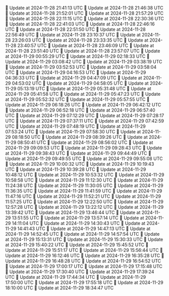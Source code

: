 🔄 Update at 2024-11-28 21:41:13 UTC
🔄 Update at 2024-11-28 21:46:38 UTC
🔄 Update at 2024-11-28 21:52:01 UTC
🔄 Update at 2024-11-28 21:57:29 UTC
🔄 Update at 2024-11-28 22:11:15 UTC
🔄 Update at 2024-11-28 22:30:36 UTC
🔄 Update at 2024-11-28 22:41:03 UTC
🔄 Update at 2024-11-28 22:46:16 UTC
🔄 Update at 2024-11-28 22:51:50 UTC
🔄 Update at 2024-11-28 22:56:49 UTC
🔄 Update at 2024-11-28 23:10:37 UTC
🔄 Update at 2024-11-28 23:26:03 UTC
🔄 Update at 2024-11-28 23:33:35 UTC
🔄 Update at 2024-11-28 23:40:57 UTC
🔄 Update at 2024-11-28 23:46:09 UTC
🔄 Update at 2024-11-28 23:51:40 UTC
🔄 Update at 2024-11-28 23:57:07 UTC
🔄 Update at 2024-11-29 00:55:29 UTC
🔄 Update at 2024-11-29 02:18:33 UTC
🔄 Update at 2024-11-29 03:08:42 UTC
🔄 Update at 2024-11-29 03:38:19 UTC
🔄 Update at 2024-11-29 03:52:53 UTC
🔄 Update at 2024-11-29 03:58:04 UTC
🔄 Update at 2024-11-29 04:16:53 UTC
🔄 Update at 2024-11-29 04:36:33 UTC
🔄 Update at 2024-11-29 04:47:09 UTC
🔄 Update at 2024-11-29 04:53:02 UTC
🔄 Update at 2024-11-29 04:58:05 UTC
🔄 Update at 2024-11-29 05:13:19 UTC
🔄 Update at 2024-11-29 05:31:48 UTC
🔄 Update at 2024-11-29 05:41:58 UTC
🔄 Update at 2024-11-29 05:47:23 UTC
🔄 Update at 2024-11-29 05:52:32 UTC
🔄 Update at 2024-11-29 05:57:55 UTC
🔄 Update at 2024-11-29 06:18:26 UTC
🔄 Update at 2024-11-29 06:42:12 UTC
🔄 Update at 2024-11-29 06:52:18 UTC
🔄 Update at 2024-11-29 06:57:40 UTC
🔄 Update at 2024-11-29 07:12:29 UTC
🔄 Update at 2024-11-29 07:28:17 UTC
🔄 Update at 2024-11-29 07:37:11 UTC
🔄 Update at 2024-11-29 07:42:59 UTC
🔄 Update at 2024-11-29 07:48:19 UTC
🔄 Update at 2024-11-29 07:53:24 UTC
🔄 Update at 2024-11-29 07:58:30 UTC
🔄 Update at 2024-11-29 08:18:50 UTC
🔄 Update at 2024-11-29 08:39:26 UTC
🔄 Update at 2024-11-29 08:50:41 UTC
🔄 Update at 2024-11-29 08:56:02 UTC
🔄 Update at 2024-11-29 09:09:53 UTC
🔄 Update at 2024-11-29 09:28:43 UTC
🔄 Update at 2024-11-29 09:38:43 UTC
🔄 Update at 2024-11-29 09:44:49 UTC
🔄 Update at 2024-11-29 09:49:55 UTC
🔄 Update at 2024-11-29 09:55:08 UTC
🔄 Update at 2024-11-29 10:00:32 UTC
🔄 Update at 2024-11-29 10:19:43 UTC
🔄 Update at 2024-11-29 10:39:28 UTC
🔄 Update at 2024-11-29 10:48:12 UTC
🔄 Update at 2024-11-29 10:53:32 UTC
🔄 Update at 2024-11-29 10:58:58 UTC
🔄 Update at 2024-11-29 11:12:30 UTC
🔄 Update at 2024-11-29 11:24:38 UTC
🔄 Update at 2024-11-29 11:30:05 UTC
🔄 Update at 2024-11-29 11:36:35 UTC
🔄 Update at 2024-11-29 11:41:59 UTC
🔄 Update at 2024-11-29 11:47:16 UTC
🔄 Update at 2024-11-29 11:52:21 UTC
🔄 Update at 2024-11-29 11:57:25 UTC
🔄 Update at 2024-11-29 12:22:50 UTC
🔄 Update at 2024-11-29 12:57:28 UTC
🔄 Update at 2024-11-29 13:22:12 UTC
🔄 Update at 2024-11-29 13:39:42 UTC
🔄 Update at 2024-11-29 13:46:44 UTC
🔄 Update at 2024-11-29 13:51:55 UTC
🔄 Update at 2024-11-29 13:57:14 UTC
🔄 Update at 2024-11-29 14:11:04 UTC
🔄 Update at 2024-11-29 14:30:43 UTC
🔄 Update at 2024-11-29 14:41:43 UTC
🔄 Update at 2024-11-29 14:47:13 UTC
🔄 Update at 2024-11-29 14:52:45 UTC
🔄 Update at 2024-11-29 14:57:54 UTC
🔄 Update at 2024-11-29 15:13:31 UTC
🔄 Update at 2024-11-29 15:30:33 UTC
🔄 Update at 2024-11-29 15:40:22 UTC
🔄 Update at 2024-11-29 15:45:52 UTC
🔄 Update at 2024-11-29 15:51:17 UTC
🔄 Update at 2024-11-29 15:56:44 UTC
🔄 Update at 2024-11-29 16:12:46 UTC
🔄 Update at 2024-11-29 16:35:28 UTC
🔄 Update at 2024-11-29 16:48:28 UTC
🔄 Update at 2024-11-29 16:54:52 UTC
🔄 Update at 2024-11-29 17:00:17 UTC
🔄 Update at 2024-11-29 17:15:48 UTC
🔄 Update at 2024-11-29 17:30:40 UTC
🔄 Update at 2024-11-29 17:39:24 UTC
🔄 Update at 2024-11-29 17:44:34 UTC
🔄 Update at 2024-11-29 17:50:00 UTC
🔄 Update at 2024-11-29 17:55:18 UTC
🔄 Update at 2024-11-29 18:10:00 UTC
🔄 Update at 2024-11-29 18:34:47 UTC
